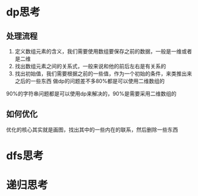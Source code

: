 # dp思考
## 处理流程
1. 定义数组元素的含义，我们需要使用数组要保存之前的数据，一般是一维或者是二维
2. 找出数组元素之间的关系式，一般来说和他的前后左右是有关系的
3. 找出初始值，我们需要根据之前的一些值，作为一个初始的条件，来类推出来之后的一些东西
做dp的问题差不多80%都是可以使用二维数组的

90%的字符串问题都是可以使用dp来解决的，90%是需要采用二维数组的
## 如何优化
优化的核心其实就是画图，找出其中的一些内在的联系，然后删除一些东西

# dfs思考

# 递归思考
